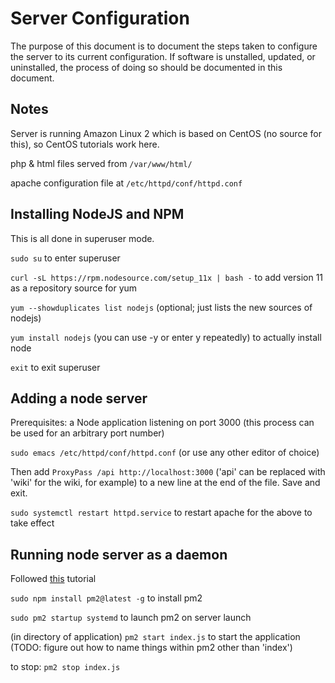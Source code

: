 # Server Configuration

The purpose of this document is to document the steps taken to configure the server to its current configuration. If software is unstalled, updated, or uninstalled, the process of doing so should be documented in this document.

## Notes

Server is running Amazon Linux 2 which is based on CentOS (no source for this), so CentOS tutorials work here.

php & html files served from `/var/www/html/`

apache configuration file at `/etc/httpd/conf/httpd.conf`

## Installing NodeJS and NPM

This is all done in superuser mode.

`sudo su` to enter superuser

`curl -sL https://rpm.nodesource.com/setup_11x | bash -` to add version 11 as a repository source for yum

`yum --showduplicates list nodejs` (optional; just lists the new sources of nodejs)

`yum install nodejs` (you can use -y or enter y repeatedly) to actually install node

`exit` to exit superuser

## Adding a node server

Prerequisites: a Node application listening on port 3000 (this process can be used for an arbitrary port number)

`sudo emacs /etc/httpd/conf/httpd.conf` (or use any other editor of choice)

Then add `ProxyPass /api http://localhost:3000` ('api' can be replaced with 'wiki' for the wiki, for example) to a new line at the end of the file. Save and exit.

`sudo systemctl restart httpd.service` to restart apache for the above to take effect

## Running node server as a daemon

Followed [this](https://www.digitalocean.com/community/tutorials/how-to-set-up-a-node-js-application-for-production-on-centos-7#install-pm2) tutorial

`sudo npm install pm2@latest -g` to install pm2

`sudo pm2 startup systemd` to launch pm2 on server launch

(in directory of application) `pm2 start index.js` to start the application (TODO: figure out how to name things within pm2 other than 'index')

to stop: `pm2 stop index.js`
